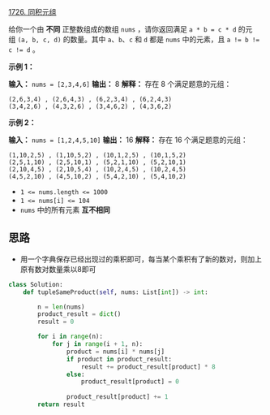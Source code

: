 [1726. 同积元组](https://leetcode.cn/problems/tuple-with-same-product/) 

给你一个由 **不同** 正整数组成的数组 `nums` ，请你返回满足 `a * b = c * d` 的元组 `(a, b, c, d)` 的数量。其中 `a`、`b`、`c` 和 `d` 都是 `nums` 中的元素，且 `a != b != c != d` 。

**示例 1：**

**输入：** `nums = [2,3,4,6]`
**输出：** 8
**解释：** 存在 8 个满足题意的元组：
```
(2,6,3,4) , (2,6,4,3) , (6,2,3,4) , (6,2,4,3)
(3,4,2,6) , (4,3,2,6) , (3,4,6,2) , (4,3,6,2)
```

**示例 2：**

**输入：** `nums = [1,2,4,5,10]`
**输出：** 16
**解释：** 存在 16 个满足题意的元组：
```
(1,10,2,5) , (1,10,5,2) , (10,1,2,5) , (10,1,5,2)
(2,5,1,10) , (2,5,10,1) , (5,2,1,10) , (5,2,10,1)
(2,10,4,5) , (2,10,5,4) , (10,2,4,5) , (10,2,4,5)
(4,5,2,10) , (4,5,10,2) , (5,4,2,10) , (5,4,10,2)
```

- `1 <= nums.length <= 1000`
- `1 <= nums[i] <= 104`
- `nums` 中的所有元素 **互不相同**

## 思路

- 用一个字典保存已经出现过的乘积即可，每当某个乘积有了新的数对，则加上原有数对数量乘以8即可

```python
class Solution:
    def tupleSameProduct(self, nums: List[int]) -> int:

        n = len(nums)
        product_result = dict()
        result = 0

        for i in range(n):
            for j in range(i + 1, n):
                product = nums[i] * nums[j]
                if product in product_result:
                    result += product_result[product] * 8
                else:
                    product_result[product] = 0
                
                product_result[product] += 1
        return result
```